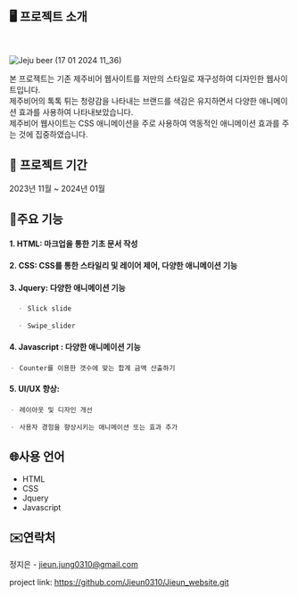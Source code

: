 ## 🖥 프로젝트 소개
<br>

![Jeju beer (17 01 2024 11_36)](https://github.com/Jieun0310/jeju_beer/assets/109771820/9a0b71ac-2cf7-424e-81bb-40dbdbfb0286)


본 프로젝트는 기존 제주비어 웹사이트를 저만의 스타일로 재구성하여 디자인한 웹사이트입니다. <br> 제주비어의 톡톡 튀는 청량감을 나타내는 브랜드를
색감은 유지하면서 다양한 애니메이션 효과를 사용하여 나타내보았습니다. <br>
제주비어 웹사이트는 CSS 애니메이션을 주로 사용하여 역동적인 애니메이션 효과를 주는 것에 집중하였습니다.


## 📆 프로젝트 기간
2023년 11월 ~ 2024년 01월



## 📌주요 기능

#### 1. HTML: 마크업을 통한 기초 문서 작성
#### 2. CSS: CSS를 통한 스타일리 및 레이어 제어, 다양한 애니메이션 기능
#### 3. Jquery: 다양한 애니메이션 기능
      ㆍ Slick slide
      
      ㆍ Swipe_slider
      
#### 4. Javascript : 다양한 애니메이션 기능
    ㆍ Counter를 이용한 갯수에 맞는 합계 금액 산출하기
    
#### 5. UI/UX 향상:
    ㆍ 레이아웃 및 디자인 개선
    
    ㆍ 사용자 경험을 향상시키는 애니메이션 또는 효과 추가

## 🌐사용 언어

- HTML
- CSS
- Jquery
- Javascript


## ✉️연락처

정지은 - jieun.jung0310@gmail.com

project link:
<https://github.com/Jieun0310/Jieun_website.git>
